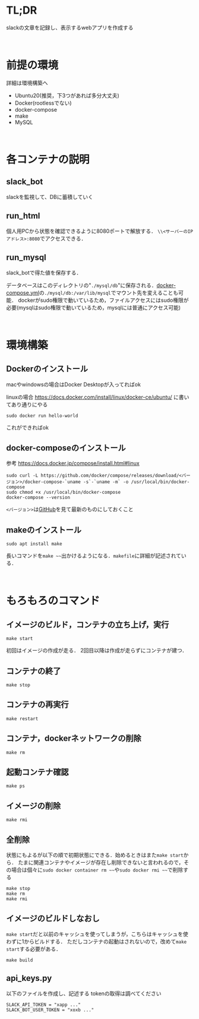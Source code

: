 # TL;DR
slackの文章を記録し、表示するwebアプリを作成する

<br>

# 前提の環境
詳細は環境構築へ
* Ubuntu20(推奨，下3つがあれば多分大丈夫)
* Docker(rootlessでない)
* docker-compose
* make
* MySQL

<br>

# 各コンテナの説明
## slack_bot
slackを監視して、DBに蓄積していく

## run_html
個人用PCから状態を確認できるように8080ポートで解放する．
`\\<サーバーのIPアドレス>:8080`でアクセスできる．

## run_mysql
slack_botで得た値を保存する．

データベースはこのディレクトリの"`./mysql/db`"に保存される．[docker-compose.yml](docker-compose.yml)の`./mysql/db:/var/lib/mysql`でマウント先を変えることも可能．
dockerがsudo権限で動いているため，ファイルアクセスにはsudo権限が必要(mysqlはsudo権限で動いているため，mysqlには普通にアクセス可能)


<br>

# 環境構築
## Dockerのインストール
macやwindowsの場合はDocker Desktopが入ってればok

linuxの場合
https://docs.docker.com/install/linux/docker-ce/ubuntu/ に書いてあり通りにやる
```
sudo docker run hello-world
```
これができればok

## docker-composeのインストール
参考
https://docs.docker.jp/compose/install.html#linux
```
sudo curl -L https://github.com/docker/compose/releases/download/<バージョン>/docker-compose-`uname -s`-`uname -m` -o /usr/local/bin/docker-compose
sudo chmod +x /usr/local/bin/docker-compose
docker-compose --version
```
`<バージョン>`は[GitHub](https://github.com/docker/compose/releases)を見て最新のものにしておくこと


## makeのインストール
```
sudo apt install make
```
長いコマンドを`make ~~`出かけるようになる．`makefile`に詳細が記述されている．

<br>

# もろもろのコマンド

## イメージのビルド，コンテナの立ち上げ，実行
```
make start
```
初回はイメージの作成が走る．
2回目以降は作成が走らずにコンテナが建つ．

## コンテナの終了
```
make stop
```

## コンテナの再実行
```
make restart
```

## コンテナ，dockerネットワークの削除
```
make rm
```

## 起動コンテナ確認
```
make ps
```

## イメージの削除
```
make rmi
```

## 全削除
状態にもよるが以下の順で初期状態にできる．始めるときはまた`make start`から．
たまに関連コンテナやイメージが存在し削除できないと言われるので，その場合は個々に`sudo docker container rm ~~`や`sudo docker rmi ~~`で削除する
```
make stop
make rm
make rmi
```

## イメージのビルドしなおし
`make start`だと以前のキャッシュを使ってしまうが，こちらはキャッシュを使わずに1からビルドする．
ただしコンテナの起動はされないので，改めて`make start`する必要がある．
```
make build
```

## api_keys.py
以下のファイルを作成し、記述する
tokenの取得は調べてください

```
SLACK_API_TOKEN = "xapp ..."
SLACK_BOT_USER_TOKEN = "xoxb ..."
```

<!--
# TODO
- [x] MySQLをDockerコンテナにする
- [x] ユーザーログインを管理者にする（パスワードはべた書きでいい）
- [x] イメージをコマンド一発でビルドできるように
- [x] docker-composeと通常のDockerのインストール方法を書く
- [x] Gmailの2段階認証パスワードについて
- [x] localhostでできなさそう→コンテナ同氏はdocker networkでつながるのでゲートウェイを指定してやれば行けた
 -->
